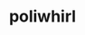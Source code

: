 ---
id: 61
title: poliwhirl
types: [water]
image: https://raw.githubusercontent.com/PokeAPI/sprites/master/sprites/pokemon/61.png
---